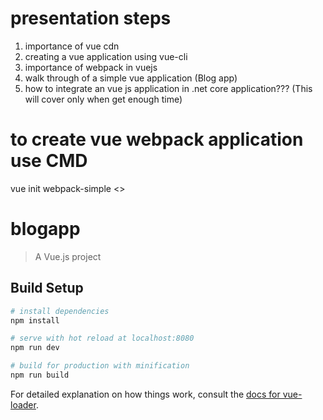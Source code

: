 # presentation steps
  1. importance of vue cdn 
  2. creating a vue application using vue-cli
  3. importance of webpack in vuejs
  4. walk through of a simple vue application (Blog app)
  5. how to integrate an vue js application in .net core application???
  (This will cover only when get enough time)


# to create vue webpack application use CMD
   vue init webpack-simple <<app-name>>

# blogapp

> A Vue.js project

## Build Setup

``` bash
# install dependencies
npm install

# serve with hot reload at localhost:8080
npm run dev

# build for production with minification
npm run build
```

For detailed explanation on how things work, consult the [docs for vue-loader](http://vuejs.github.io/vue-loader).

